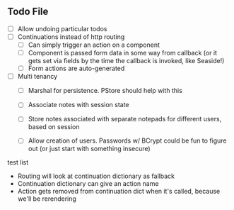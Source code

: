 Todo File
---

- [ ] Allow undoing particular todos
- [ ] Continuations instead of http routing
    - [ ] Can simply trigger an action on a component
    - [ ] Component is passed form data in some way from callback (or it gets set via fields by the time the callback is invoked, like Seaside!)
    - [ ] Form actions are auto-generated
- [ ] Multi tenancy
    - [ ] Marshal for persistence. PStore should help with this
    - [ ] Associate notes with session state
    - [ ] Store notes associated with separate notepads for different users, based on session
    - [ ] Allow creation of users. Passwords w/ BCrypt could be fun to figure out (or just start with something insecure)


test list 
- Routing will look at continuation dictionary as fallback
- Continuation dictionary can give an action name
- Action gets removed from continuation dict when it's called, because we'll be rerendering
